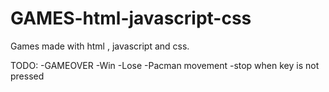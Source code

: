 # GAMES-html-javascript-css
Games made with html , javascript and css.

TODO:
-GAMEOVER
 -Win
 -Lose
-Pacman movement
 -stop when key is not pressed
